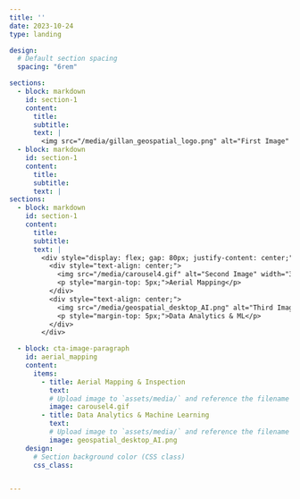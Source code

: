 ```yaml
---
title: ''
date: 2023-10-24
type: landing

design:
  # Default section spacing
  spacing: "6rem"

sections:
  - block: markdown
    id: section-1
    content:
      title: 
      subtitle: 
      text: |
        <img src="/media/gillan_geospatial_logo.png" alt="First Image" width="700">
  - block: markdown
    id: section-1
    content:
      title: 
      subtitle: 
      text: |
sections:
  - block: markdown
    id: section-1
    content:
      title: 
      subtitle: 
      text: |
        <div style="display: flex; gap: 80px; justify-content: center;">
          <div style="text-align: center;">
            <img src="/media/carousel4.gif" alt="Second Image" width="300">
            <p style="margin-top: 5px;">Aerial Mapping</p>
          </div>
          <div style="text-align: center;">
            <img src="/media/geospatial_desktop_AI.png" alt="Third Image" width="300">
            <p style="margin-top: 5px;">Data Analytics & ML</p>
          </div>
        </div>

  - block: cta-image-paragraph
    id: aerial_mapping
    content:
      items:
        - title: Aerial Mapping & Inspection
          text: 
          # Upload image to `assets/media/` and reference the filename here
          image: carousel4.gif
        - title: Data Analytics & Machine Learning
          text: 
          # Upload image to `assets/media/` and reference the filename here
          image: geospatial_desktop_AI.png
    design:
      # Section background color (CSS class)
      css_class: 


---
```

